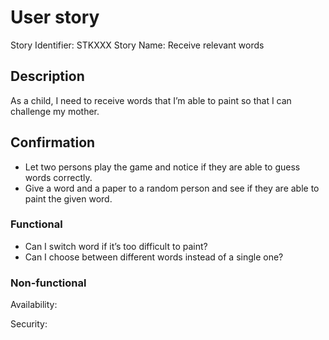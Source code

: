 ﻿# User story 

Story Identifier: STKXXX
Story Name: Receive relevant words


## Description 

As a child, I need to receive words that I’m able to paint so that I can challenge my mother.

## Confirmation

* Let two persons play the game and notice if they are able to guess words correctly.
* Give a word and a paper to a random person and see if they are able to paint the given word.

### Functional

   * Can I switch word if it’s too difficult to paint?
   * Can I choose between different words instead of a single one?

### Non-functional

Availability:


Security: